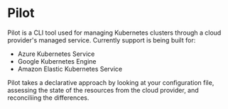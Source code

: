 # Pilot
Pilot is a CLI tool used for managing Kubernetes clusters through a cloud provider's managed service. Currently support is being built for:

* Azure Kubernetes Service
* Google Kubernetes Engine
* Amazon Elastic Kubernetes Service

Pilot takes a declarative approach by looking at your configuration file, assessing the state of the resources from the cloud provider, and reconciliing the differences.
